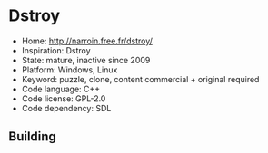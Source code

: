 # Dstroy

- Home: http://narroin.free.fr/dstroy/
- Inspiration: Dstroy
- State: mature, inactive since 2009
- Platform: Windows, Linux
- Keyword: puzzle, clone, content commercial + original required
- Code language: C++
- Code license: GPL-2.0
- Code dependency: SDL

## Building
